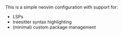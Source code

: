 This is a simple neovim configuration with support for:
- LSPs
- treesitter syntax highlighting
- (minimal) custom package management